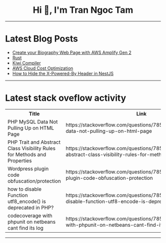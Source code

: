 <h1 align="center">Hi 👋, I'm Tran Ngoc Tam</h1>

---

# Latest Blog Posts 
<!-- BLOG-POST-LIST:START -->
- [Create your Biography Web Page with AWS Amplify Gen 2](https://dev.to/alejandro_castaneda/create-your-biography-web-page-with-aws-amplify-gen-2-41d8)
- [Rust](https://dev.to/zhangwuji/rust-cmh)
- [Kiwi Compiler](https://dev.to/jmorla/kiwi-compiler-2h0h)
- [AWS Cloud Cost Optimization](https://dev.to/sengarashu/aws-cloud-cost-optimization-427c)
- [How to Hide the X-Powered-By Header in NestJS](https://dev.to/suzuki0430/how-to-hide-the-x-powered-by-header-in-nestjs-4gbc)
<!-- BLOG-POST-LIST:END -->

---

# Latest stack oveflow activity
<table>
  <tr><th>Title</th><th>Link</th></tr>
  <!-- STACKOVERFLOW:START --><tr><td>PHP MySQL Data Not Pulling Up on HTML Page</td><td>https://stackoverflow.com/questions/78501445/php-mysql-data-not-pulling-up-on-html-page</td></tr><tr><td>PHP Trait and Abstract Class Visibility Rules for Methods and Properties</td><td>https://stackoverflow.com/questions/78501280/php-trait-and-abstract-class-visibility-rules-for-methods-and-properties</td></tr><tr><td>Wordpress plugin code obfuscation/protection</td><td>https://stackoverflow.com/questions/78501156/wordpress-plugin-code-obfuscation-protection</td></tr><tr><td>how to disable Function utf8_encode&lpar;&rpar; is deprecated in PHP?</td><td>https://stackoverflow.com/questions/78501080/how-to-disable-function-utf8-encode-is-deprecated-in-php</td></tr><tr><td>codecoverage with phpunit on netbeans cant find its log</td><td>https://stackoverflow.com/questions/78501069/codecoverage-with-phpunit-on-netbeans-cant-find-its-log</td></tr><!-- STACKOVERFLOW:END -->
</table>

---


